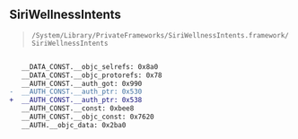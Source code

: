 ## SiriWellnessIntents

> `/System/Library/PrivateFrameworks/SiriWellnessIntents.framework/SiriWellnessIntents`

```diff

   __DATA_CONST.__objc_selrefs: 0x8a0
   __DATA_CONST.__objc_protorefs: 0x78
   __AUTH_CONST.__auth_got: 0x990
-  __AUTH_CONST.__auth_ptr: 0x530
+  __AUTH_CONST.__auth_ptr: 0x538
   __AUTH_CONST.__const: 0xbee8
   __AUTH_CONST.__objc_const: 0x7620
   __AUTH.__objc_data: 0x2ba0

```
